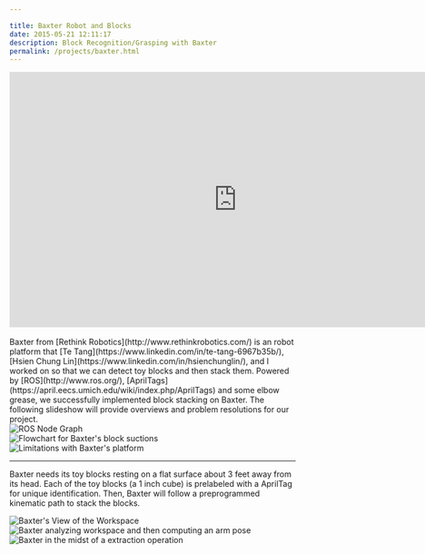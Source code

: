 ```yaml
---

title: Baxter Robot and Blocks
date: 2015-05-21 12:11:17
description: Block Recognition/Grasping with Baxter
permalink: /projects/baxter.html
---
```


<div class="center">
	<iframe  width="800" height="450" src="https://www.youtube.com/embed/q37Nc350ZgY" frameborder="0" allowfullscreen></iframe>
</div>
<br>
Baxter from [Rethink Robotics](http://www.rethinkrobotics.com/) is an robot platform that [Te Tang](https://www.linkedin.com/in/te-tang-6967b35b/), [Hsien Chung Lin](https://www.linkedin.com/in/hsienchunglin/), and I worked on so that we can detect toy blocks and then stack them. Powered by [ROS](http://www.ros.org/), [AprilTags](https://april.eecs.umich.edu/wiki/index.php/AprilTags) and some elbow grease, we successfully implemented block stacking on Baxter. The following slideshow will provide overviews and problem resolutions for our project.

<!-- Custom grid layout for these PPT slides -->
<div class="container-imgs">
	<div class="item-img" style="grid-column: span 3;">
		<img style="object-fit: contain;" src="{%link images/portfolio/baxter/2.png %}" alt="ROS Node Graph">
	</div>
	<div class="item-img" style="grid-column: span 3;">
		<img style="object-fit: contain;" src="{%link images/portfolio/baxter/6.png %}" alt="Flowchart for Baxter's block suctions">
	</div>
	<div class="item-img" style="grid-column: span 3;">
		<img style="object-fit: contain;" src="{%link images/portfolio/baxter/5.png %}" alt="Limitations with Baxter's platform">
	</div>
</div>

---

Baxter needs its toy blocks resting on a flat surface about 3 feet away from its head. Each of the toy blocks (a 1 inch cube) is prelabeled with a AprilTag for unique identification. Then, Baxter will follow a preprogrammed kinematic path to stack the blocks.

<!-- Custom grid layout for these weirdly shaped images -->
<div class="container" style="grid-template-columns: repeat(6, 1fr);">
	<div class="item" style="grid-row: 1; grid-column: 2/6">
		<img src="{%link images/portfolio/baxter/3.png %}" alt="Baxter's View of the Workspace">
	</div>
	<div class="item" style="grid-row: 2; grid-column: 2/4">
		<img src="{%link images/portfolio/baxter/7.jpg %}" alt="Baxter analyzing workspace and then computing an arm pose">
	</div>
	<div class="item" style="grid-row: 2; grid-column: 4/6">
		<img src="{%link images/portfolio/baxter/4.jpg %}" alt="Baxter in the midst of a extraction operation">
	</div>
</div>
<!-- 
Screenshot of what Baxter can 'see' with the power of AprilTags

Starting configuration. Baxter and a set of blocks placed in front of it

End configuration. Baxter have succesfully stacked more than 5 blocks! (Record is 14)
 -->

---

For a full discussion on our project, check out our code on [Github](https://github.com/ucbBaxterTower/BaxterTower) and our [project website](http://ucbbaxtertower.github.io/BaxterTower/).

<div class="container">
	<div class="item-img">
		<img src="{%link images/portfolio/baxter/1.png %}" alt="Go Bears! We bought many toy blocks for this project.">
	</div>
</div>